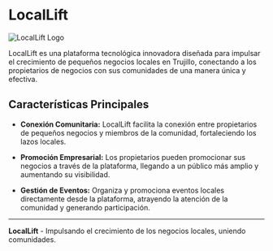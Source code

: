 # LocalLift

![LocalLift Logo](link_a_la_imagen_del_logo.png)

LocalLift es una plataforma tecnológica innovadora diseñada para impulsar el crecimiento de pequeños negocios locales en Trujillo, conectando a los propietarios de negocios con sus comunidades de una manera única y efectiva.

## Características Principales

- **Conexión Comunitaria:** LocalLift facilita la conexión entre propietarios de pequeños negocios y miembros de la comunidad, fortaleciendo los lazos locales.

- **Promoción Empresarial:** Los propietarios pueden promocionar sus negocios a través de la plataforma, llegando a un público más amplio y aumentando su visibilidad.

- **Gestión de Eventos:** Organiza y promociona eventos locales directamente desde la plataforma, atrayendo la atención de la comunidad y generando participación.


---

**LocalLift** - Impulsando el crecimiento de los negocios locales, uniendo comunidades.

